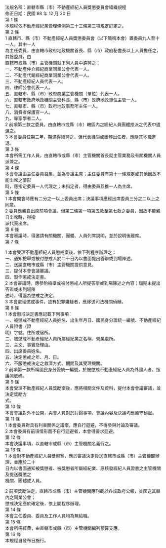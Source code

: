 法規名稱：直轄市縣（市）不動產經紀人員獎懲委員會組織規程  
修正日期：民國 98 年 12 月 30 日  
第 1 條  
本規程依不動產經紀業管理條例第三十三條第三項規定訂定之。  
第 2 條  
1 直轄市、縣（市）不動產經紀人員獎懲委員會（以下簡稱本會）置委員九人至十一人，其中一人  
為主任委員，由直轄市政府地政機關首長、縣（市）政府秘書長以上人員擔任之，其餘委員，由  
直轄市或縣（市）主管機關就下列人員中遴聘之：  
一、不動產仲介經紀商業同業公會代表一人。  
二、不動產代銷經紀商業同業公會代表一人。  
三、不動產經紀人員代表一人。  
四、律師公會代表一人。  
五、直轄市、縣（市）政府商業主管機關（單位）代表一人。  
六、直轄市政府地政機關主管科長、縣（市）政府地政單位主管一人。  
七、直轄市、縣（市）政府地政事務所主任一人。  
八、消費者保護官一人。  
九、專家學者二人。  
2 前項第三款之委員，由直轄市或縣（市）轄區內之經紀人員團體推派之代表中遴選之。  
3 本會委員任期三年，期滿得續聘之。但代表機關或團體出任者，應隨其本職進退。  
第 3 條  
本會所需工作人員，由直轄市或縣（市）主管機關首長就主管業務及有關機關人員派兼之。  
第 4 條  
本會會議由主任委員召集，並為會議主席；主任委員有第十一條規定或其他因故不能出席之情形  
時，應指定委員一人代理之；未指定者，得由委員互推一人為主席。  
第 5 條  
1 本會開會時應有二分之一以上委員出席；決議事項應經出席委員三分之二以上之同意。  
2 委員應親自出席前項會議。但第二條第一項第五款至第七款之委員，因故不能親自出席時，得指  
派代表出席。  
第 6 條  
本會審議時，得邀請有關機關、團體、人員列席說明，並於說明後離席。  
第 7 條  


1 本會受理不動產經紀人員懲戒案後，依下列程序辦理之：  
一、通知檢舉或被付懲戒人於二十日內以書面提出答辯或到場陳述。  
二、送請直轄市或縣（市）主管機關提供意見。  
三、提付本會會議審議。  
四、製作懲戒決定書。  
2 本會審議時，應參酌檢舉或被付懲戒人所提答辯或到場陳述之內容；屆期未提出答辯或未到場陳  
述時，得逕為懲戒之決定。  
3 本會處理懲戒事件，認有犯罪嫌疑者，應移送司法機關偵辦。  
第 8 條  
1 本會懲戒決定書應記載下列事項：  
一、被懲戒不動產經紀人員姓名、出生年月日、國民身分證統一編號、不動產經紀人員證書（證  
明）字號、住所或居所。  
二、被懲戒不動產經紀人員所屬經紀業之名稱、營業處所。  
三、主文、事實及理由。  
四、出席委員姓名。  
五、決定懲戒之年、月、日。  
六、不服懲戒決定之救濟方式、期間及其受理機關。  
2 前項第一款所稱國民身分證統一編號，於被懲戒不動產經紀人員為外國人者，指護照號碼。  
第 9 條  
本會受理不動產經紀人員獎勵案後，應將相關文件及資料，提付本會會議審議，並決定獎勵方  
式。  
第 10 條  
本會會議對外不公開，與會人員對於討論事項、會議內容及決議均應嚴守秘密。  
第 11 條  
1 本會委員對具有利害關係之議案，應自行迴避，不得參與討論及審議。  
2 本會委員有前項情形而不自行迴避者，本會得要求迴避。  
第 12 條  
本會決議事項，以直轄市或縣（市）主管機關名義行之。  
第 13 條  
1 本會對不動產經紀人員獎懲案，應於審議決定後送直轄市或縣（市）主管機關辦理，並應於二十  
日內以書面通知被獎懲者、被獎懲者所屬經紀業、原核發經紀人員證書之主管機關及提送獎懲之  
機關、團體或人員。  


2 前項獎勵決定，直轄市或縣（市）主管機關應刊載於各該政府公報，並函送其轄內之同業公會；  
懲戒決定應於確定後，依上開程序辦理。  
第 14 條  
本會主任委員、委員及工作人員均為無給職。  
第 15 條  
本會所需經費，由直轄市或縣（市）主管機關編列預算支應。  
第 16 條  
本規程自發布日施行。  


